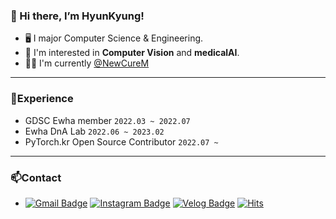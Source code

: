 ### 👋 Hi there, I’m HyunKyung!
- 🖥️ I major Computer Science & Engineering.
- 👀 I'm interested in <b>Computer Vision</b> and <b>medicalAI</b>.
- 👩‍💻 I'm currently [@NewCureM](http://www.newcurem.com/html/)
<!-- ---
### 🌱Learning
- Programming [@CS50](https://www.youtube.com/c/cs50)
- MLOps [@FullStackDeepLearning](https://fullstackdeeplearning.com/spring2021/)
- RecSys [@Udemy](https://www.udemy.com/course/best-recommender-system/) -->
- ---
### 🌆Experience
- GDSC Ewha member `2022.03 ~ 2022.07`
- Ewha DnA Lab `2022.06 ~ 2023.02`
- PyTorch.kr Open Source Contributor `2022.07 ~`

- ---
### 📫Contact
- [![Gmail Badge](https://img.shields.io/badge/Gmail-d14836?style=flat-square&logo=Gmail&logoColor=white&link=mailto:hhk@ewhain.net)](mailto:hhk@ewhain.net) [![Instagram Badge](http://img.shields.io/badge/-Instagram-cd486b?style=flat-square&logo=instagram&logoColor=white&link=https://www.instagram.com/gang_.r._.g)](https://www.instagram.com/gang_.r._.g) [![Velog Badge](http://img.shields.io/badge/-Velog-20c997?style=flat-square&logo=velog&logoColor=white&link=https://velog.io/@shining_arrow)](https://velog.io/@shining_arrow) [![Hits](https://hits.seeyoufarm.com/api/count/incr/badge.svg?url=https%3A%2F%2Fgithub.com%2FHyunKyungHan&count_bg=%2395A4EF&title_bg=%23555555&icon=github.svg&icon_color=%23E7E7E7&title=hits&edge_flat=false)](https://hits.seeyoufarm.com)
 
<!-- ![Anurag's GitHub stats](https://github-readme-stats.vercel.app/api?username=HyunKyungHan&show_icons=true&theme=tokyonight)
 
 <img alt="Python" src ="https://img.shields.io/badge/Python-3776AB.svg?&style=for-the-badge&logo=Python&logoColor=white"/> <img alt="pytorch" src="https://img.shields.io/badge/Pytorch-EE4C2C.svg?style=for-the-badge&logo=Pytorch&logoColor=white"> <img alt="java" src="https://img.shields.io/badge/Java-007396?style=for-the-badge&logo=java&logoColor=white"> <img alt="Html" src ="https://img.shields.io/badge/HTML5-E34F26.svg?&style=for-the-badge&logo=HTML5&logoColor=white"/> <img alt="Css" src ="https://img.shields.io/badge/CSS3-1572B6.svg?&style=for-the-badge&logo=CSS3&logoColor=white"/> <img alt="JavaScript" src ="https://img.shields.io/badge/JavaScript-F7DF1E.svg?&style=for-the-badge&logo=JavaScript&logoColor=black"/>
<img src="https://img.shields.io/badge/REACT-61DAFB?style=for-the-badge&logo=React&logoColor=black">  -->
</div>
 
<!---
HyunKyungHan/HyunKyungHan is a ✨ special ✨ repository because its `README.md` (this file) appears on your GitHub profile.
You can click the Preview link to take a look at your changes.
--->
